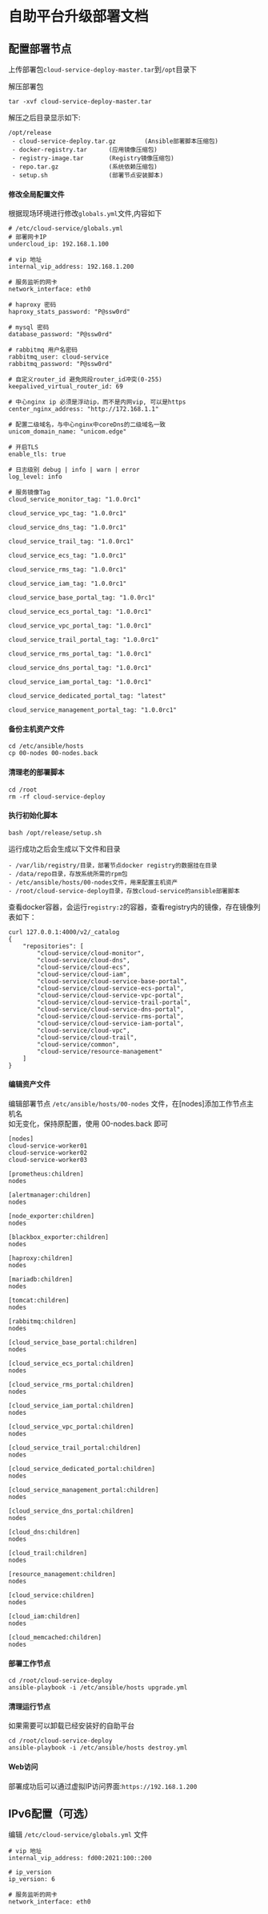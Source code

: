# 自助平台升级部署文档
## 配置部署节点
上传部署包`cloud-service-deploy-master.tar`到`/opt`目录下

解压部署包
```shell
tar -xvf cloud-service-deploy-master.tar
```

解压之后目录显示如下:

```shell
/opt/release
 - cloud-service-deploy.tar.gz        (Ansible部署脚本压缩包)
 - docker-registry.tar      (应用镜像压缩包)  
 - registry-image.tar       (Registry镜像压缩包)
 - repo.tar.gz              (系统依赖压缩包)
 - setup.sh                 (部署节点安装脚本)
```

#### 修改全局配置文件

根据现场环境进行修改`globals.yml`文件,内容如下

```shell
# /etc/cloud-service/globals.yml
# 部署网卡IP
undercloud_ip: 192.168.1.100

# vip 地址
internal_vip_address: 192.168.1.200

# 服务监听的网卡
network_interface: eth0

# haproxy 密码
haproxy_stats_password: "P@ssw0rd"

# mysql 密码
database_password: "P@ssw0rd"

# rabbitmq 用户名密码
rabbitmq_user: cloud-service
rabbitmq_password: "P@ssw0rd"

# 自定义router_id 避免网段router_id冲突(0-255)
keepalived_virtual_router_id: 69

# 中心nginx ip 必须是浮动ip，而不是内网vip, 可以是https
center_nginx_address: "http://172.168.1.1"

# 配置二级域名，与中心nginx中coreDns的二级域名一致
unicom_domain_name: "unicom.edge"

# 开启TLS
enable_tls: true

# 日志级别 debug | info | warn | error
log_level: info

# 服务镜像Tag
cloud_service_monitor_tag: "1.0.0rc1"

cloud_service_vpc_tag: "1.0.0rc1"

cloud_service_dns_tag: "1.0.0rc1"

cloud_service_trail_tag: "1.0.0rc1"

cloud_service_ecs_tag: "1.0.0rc1"

cloud_service_rms_tag: "1.0.0rc1"

cloud_service_iam_tag: "1.0.0rc1"

cloud_service_base_portal_tag: "1.0.0rc1"

cloud_service_ecs_portal_tag: "1.0.0rc1"

cloud_service_vpc_portal_tag: "1.0.0rc1"

cloud_service_trail_portal_tag: "1.0.0rc1"

cloud_service_rms_portal_tag: "1.0.0rc1"

cloud_service_dns_portal_tag: "1.0.0rc1"

cloud_service_iam_portal_tag: "1.0.0rc1"

cloud_service_dedicated_portal_tag: "latest"

cloud_service_management_portal_tag: "1.0.0rc1"

```

#### 备份主机资产文件
```shell
cd /etc/ansible/hosts
cp 00-nodes 00-nodes.back
```
#### 清理老的部署脚本
```shell
cd /root
rm -rf cloud-service-deploy
```

#### 执行初始化脚本
```shell
bash /opt/release/setup.sh
```

运行成功之后会生成以下文件和目录

```shell
- /var/lib/registry/目录，部署节点docker registry的数据挂在目录
- /data/repo目录，存放系统所需的rpm包
- /etc/ansible/hosts/00-nodes文件，用来配置主机资产
- /root/cloud-service-deploy目录，存放cloud-service的ansible部署脚本
```

查看docker容器，会运行`registry:2`的容器，查看registry内的镜像，存在镜像列表如下：
```shell
curl 127.0.0.1:4000/v2/_catalog
{
    "repositories": [
        "cloud-service/cloud-monitor",
        "cloud-service/cloud-dns",
        "cloud-service/cloud-ecs",
        "cloud-service/cloud-iam",
        "cloud-service/cloud-service-base-portal",
        "cloud-service/cloud-service-ecs-portal",
        "cloud-service/cloud-service-vpc-portal",
        "cloud-service/cloud-service-trail-portal",
        "cloud-service/cloud-service-dns-portal",
        "cloud-service/cloud-service-rms-portal",
        "cloud-service/cloud-service-iam-portal",
        "cloud-service/cloud-vpc",
        "cloud-service/cloud-trail",
        "cloud-service/common",
        "cloud-service/resource-management"
    ]
}
```

#### 编辑资产文件

编辑部署节点 `/etc/ansible/hosts/00-nodes` 文件，在[nodes]添加工作节点主机名  
如无变化，保持原配置，使用 00-nodes.back 即可

```shell
[nodes]
cloud-service-worker01
cloud-service-worker02
cloud-service-worker03

[prometheus:children]
nodes

[alertmanager:children]
nodes

[node_exporter:children]
nodes

[blackbox_exporter:children]
nodes

[haproxy:children]
nodes

[mariadb:children]
nodes

[tomcat:children]
nodes

[rabbitmq:children]
nodes

[cloud_service_base_portal:children]
nodes

[cloud_service_ecs_portal:children]
nodes

[cloud_service_rms_portal:children]
nodes

[cloud_service_iam_portal:children]
nodes

[cloud_service_vpc_portal:children]
nodes

[cloud_service_trail_portal:children]
nodes

[cloud_service_dedicated_portal:children]
nodes

[cloud_service_management_portal:children]
nodes

[cloud_service_dns_portal:children]
nodes

[cloud_dns:children]
nodes

[cloud_trail:children]
nodes

[resource_management:children]
nodes

[cloud_service:children]
nodes

[cloud_iam:children]
nodes

[cloud_memcached:children]
nodes
```

#### 部署工作节点

```shell
cd /root/cloud-service-deploy
ansible-playbook -i /etc/ansible/hosts upgrade.yml
```

#### 清理运行节点

如果需要可以卸载已经安装好的自助平台

```shell
cd /root/cloud-service-deploy
ansible-playbook -i /etc/ansible/hosts destroy.yml
```

#### Web访问

部署成功后可以通过虚拟IP访问界面:`https://192.168.1.200`

## IPv6配置（可选）

编辑 ``/etc/cloud-service/globals.yml`` 文件

```shell
# vip 地址
internal_vip_address: fd00:2021:100::200

# ip_version
ip_version: 6

# 服务监听的网卡
network_interface: eth0
```
